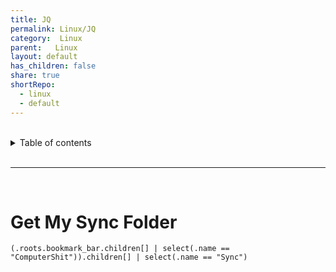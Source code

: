 ```yaml
---
title: JQ    
permalink: Linux/JQ    
category:  Linux    
parent:   Linux    
layout: default    
has_children: false    
share: true    
shortRepo:    
  - linux    
  - default    
---
```

    
    
<br/>    
    
<details markdown="block">    
<summary>    
Table of contents    
</summary>    
{: .text-delta }    
1. TOC    
{:toc}    
</details>    
    
<br/>    
    
***    
    
<br/>    
    
# Get My Sync Folder    
    
```shell    
(.roots.bookmark_bar.children[] | select(.name == "ComputerShit")).children[] | select(.name == "Sync")    
```